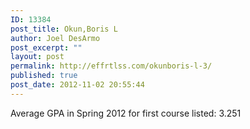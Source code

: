```yaml
---
ID: 13384
post_title: Okun,Boris L
author: Joel DesArmo
post_excerpt: ""
layout: post
permalink: http://effrtlss.com/okunboris-l-3/
published: true
post_date: 2012-11-02 20:55:44
---
```

<p>Average GPA in Spring 2012 for first course listed: 3.251</p>